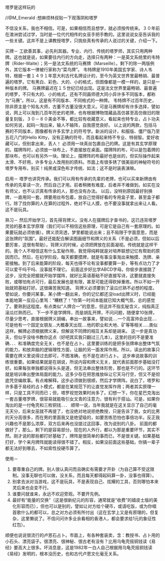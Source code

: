 塔罗是这样玩的

//@M_Emerald :想麻烦林叔贴一下观落阴和塔罗

不信没关系，我也不相信。可是，如果相信而且想学，就必须按传统来。３０年前在澳洲尝试过学，当时是一位代代相传的女巫手把手教的。这里说说女巫告诉我的一些关键。这并不是上课教授塔罗，只挑些真有传承的人说过的关键，介绍一下。

买牌－
工欲善其事，必先利其器。专业、内行、传统的塔罗师，其实只用两种牌。这也就是说，如果要往内行的方向走，选择只有两种：一是英文系统里的韦特牌（Rider-Waite）；另一是法文系统的马赛牌（Marseille）。剩下的除一两版例外，其它版本一律被行家称为“菜鸟牌”。
韦特牌是1910年美国玄学家、诗人韦特，根据一套１４９１年意大利古代名牌设计的，至今为英文世界里最畅销、最普遍的塔罗。它有黑白、彩色、大的、小的格式，但图像都是一模一样的，是只是一种版本的牌。
马赛牌最迟在１５世纪已经出现。这是法文世界里最畅销、最普遍的塔罗，不只有大的、小的格式，还有不同画师德大同小异许多不同版本，都称为“马赛”。所以，这是有不同版本、不同格式的一种牌。
韦特牌不过百年历史，除非原主是个知名大师，古董不古董没很大意义。可是马赛牌却有许多选择，譬如说，网上可以淘到几百年历史的老牌，也有根据博物馆藏品高仿甚至高仿做旧的限量复刻版，３０－８０美金不等，都比较有收藏意义，看起来也特专业，占卜功夫如何另说，起码一淘出来，输人不输阵，自我感觉良好。
以上说的两款，包括马赛的不同版本，图像都有许多玄学上的符号学。新派的设计，和服版、僵尸版乃至五花八门的Hello Kitty，没有正确的符号，而且看起来特不专业、特弱智。爱好收藏可以，但别拿出来，丢人！
必须用一块真丝包裹自己的牌。这是有其玄学原理的。摆牌阵时，必须放一块布上，不直接放在桌面。摆牌阵的布，可以是包着牌的那块布，也可以有另外一块。理论上，摆牌阵的布最好也是丝的，但实际操作起来太滑、不好用，许多专业人改用别的质料。市面上有很多锈了很美丽的神秘符号的塔罗专用布，别买！纯黑或深色布才传统、如法；这不是时装表演嘛。

启用－
塔罗也讲究传承。我们可以用有传承的先辈的老牌，也可以买来新牌由有传承的先辈读一次，然后自己才用。前者稍微有难度，后者并不难做到。如实在没有师父，也不认识真有传承的人，那也没有办法。
以后，没特别原因最好别换牌，一直用同一套。牌要用丝布包着，放自己觉得好看的专用盒子里，甚至盒子都行。除了找你算的人在算的过程外，绝对不让人摸，也不要没事就拿出来让人看。这不是玩具。

熟习－
然后开始学习，首先得背牌义。没有人在摆牌后才查书的，这已违背塔罗灵验的基本玄学原理（我们可以不相信这些原理，可是它是自己有一套原理的。如果要玩就必须依循）。牌义须背透，梦里都能说出来；且不局限于字面意思，而是这张牌的“氛围”。最好还能配合解读图画细节和牌义的关系（不是必须，但如以后要厉害，这很有帮助）。背牌义的时候，必须把牌放在前面凝视。传统就是这样干的。我个人不相信这有什么玄秘作用，我觉得纯粹就是对培养联想记忆有帮助的原因而已。然后，在初学阶段，每天都要摸牌，就是有事没事淘出来触摸、洗牌、亲密接触。到了后来能算的阶段，每天也得不论有没事都要算一卦，等有点功力了才可以爱干吗干吗、没事就不理它。
前面这步好比学ABCD字母。你偷步直接跳了这步，没完全把握就开始学摆阵，就好比英语基础不好直接写诗，这要就直接失败，或哪怕有点可行，最后发展也是有限，甚至可能还得砍掉重练。所以不如一开始就把基础打好。这很痛苦我知道。
背牌义必须要到了滚瓜烂熟不必想的程度。譬如说，你要问某事，某小牌一翻出来，你的记忆都还没load出牌义时，已经能本能地第一反应心里骂：“糟糕了！”你第一时间本能就已知大概气氛、总的感觉了。要熟到这程度。有点类似“人牌合一”的意思，但这并不指玄秘含义，纯指真正滚瓜烂熟而已。
下一步不是学牌阵，而是胡乱开牌，不问问题，随便拿10张牌，尽量少思考，直接根据牌义胡编，串出一故事来，譬如说....一个高富帅会出现....可是他有一个固定女朋友...大概春天出现....他的职业和大地、矿等等相关.....类似这样。解牌必须根据牌义来，但解说不同牌的相互关系却是胡来。
这一步是真功夫，但似乎没啥书教你这点（好吧其实我只翻过三几本）。这里的目的不是要准确．．．和准确度完全无关，也不是在占卜。这里要训练的是把多张牌串出整体气氛的能力，和放弃脑的逻辑理性方面，让脑的另一面发挥作用。所以，读出的故事只需要在牌义里说得过去即可，不图准确，也不是在进行占卜。
这步串说故事的训练很重要。如果结果就是在胡说，所说内容和牌义无关，就代表前面那步基础没打好。如果每张单独都说得头头是道，但无法串出整体形势，那也是不行的。这环节就是培训串出整体局面的能力。这多少存在把思维放纵让它天马行空，但又不是彻底凭空编故事。有点难解释。这步必须做到很顺，然后才学牌阵。说白了，塔罗和许多基于易经的占卜模式，都是在某规范下的让直觉发挥作用；两者其实原理一样，只是工具不同而已；但，塔罗视觉效果时尚多了。幻想一下，你在星巴克淘出一套古董塔罗牌，很容易就能吸引女文青的注意力，很有利于搭讪。可是，如果你淘出的是一付龟壳和三枚铜钱．．．
顺带一说，当年我就是在这关显示了自己的毫无天分，后来女巫就不再提了，也没绝对地说拒绝教授，只是告诉了我，女的比男的天分高很多，而在男的里面我又是绝望级的，如要苦练恐怕也事倍功半。反正我兴趣也不是那么浓厚，双方后来再也没提过这回事，改为说别的八卦。
前面的都做好了，那么，剩下的是容易部分。现在的人外行，都以为那是重要环节，其实不然。刚才说的那些都打好基础了，牌阵是很简单的事而已，不是很关键。如果基础打好，学个来月牌阵就能读得很不错了。相反，如果没前面这些基础，你搞一辈子都无法好到哪去，不如索性投硬币算了。

使用－
1. 要尊重自己的牌。别人很认真问而且确实有需要才开卦（为自己算不受这限制。没事无聊也可以做，没关系，而且每天都得起码算一卦，没事也得算）。
2. 别拿去派对当游戏，这不是玩具，不是表现自己、炫耀的工具，否则哪怕本来灵后来也会变不行。
3. 谁要问就谁来，永远不欢迎旁观。不要开先例。
4. 最好有“能量的交换”（这是很新纪元的形容，通常就是“收费”的嬉皮士版的美化形容而已），但也可以是别的，譬如让对方给个硬币，或请吃饭，或为你唱首歌什么的都可以，总之对方必须有所付出（这在玄学上又是有原理的，但复杂，这里懒说了。不信问问许多业余看相的香港人，都会要求给1元的象征性红包）。

顺便也说说很流行的卢恩石占卜。市面上，有各种套装卖，含：教授书、占卜用的小石头、漂亮袋子。很漂亮、很神秘、很古老有没有？比用乌龟壳摇铜钱读《易经》要高大上很多。坏消息是，这是1982年一白人自己根据用乌龟壳摇铜钱读《易经》发明的，根本没历史，也和古代卢恩文化毫无关系。
